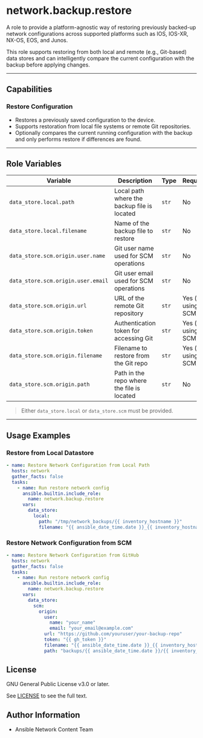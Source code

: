 # network.backup.restore

A role to provide a platform-agnostic way of restoring previously backed-up network configurations across supported platforms such as IOS, IOS-XR, NX-OS, EOS, and Junos.

This role supports restoring from both local and remote (e.g., Git-based) data stores and can intelligently compare the current configuration with the backup before applying changes.

---

## Capabilities

### Restore Configuration
- Restores a previously saved configuration to the device.
- Supports restoration from local file systems or remote Git repositories.
- Optionally compares the current running configuration with the backup and only performs restore if differences are found.

---

## Role Variables

| Variable | Description | Type | Required | Default |
|---------|-------------|------|----------|---------|
| `data_store.local.path` | Local path where the backup file is located | `str` | No | N/A |
| `data_store.local.filename` | Name of the backup file to restore | `str` | No | N/A |
| `data_store.scm.origin.user.name` | Git user name used for SCM operations | `str` | No | N/A |
| `data_store.scm.origin.user.email` | Git user email used for SCM operations | `str` | No | N/A |
| `data_store.scm.origin.url` | URL of the remote Git repository | `str` | Yes (if using SCM) | N/A |
| `data_store.scm.origin.token` | Authentication token for accessing Git | `str` | Yes (if using SCM) | N/A |
| `data_store.scm.origin.filename` | Filename to restore from the Git repo | `str` | Yes (if using SCM) | N/A |
| `data_store.scm.origin.path` | Path in the repo where the file is located | `str` | No | N?A |

> Either `data_store.local` or `data_store.scm` must be provided.

---

## Usage Examples

### Restore from Local Datastore

```yaml
- name: Restore Network Configuration from Local Path
  hosts: network
  gather_facts: false
  tasks:
    - name: Run restore network config
      ansible.builtin.include_role:
        name: network.backup.restore
      vars:
        data_store:
          local:
            path: "/tmp/network_backups/{{ inventory_hostname }}"
            filename: "{{ ansible_date_time.date }}_{{ inventory_hostname }}.txt"
```

### Restore Network Configuration from SCM

```yaml
- name: Restore Network Configuration from GitHub
  hosts: network
  gather_facts: false
  tasks:
    - name: Run restore network config
      ansible.builtin.include_role:
        name: network.backup.restore
      vars:
        data_store:
          scm:
            origin:
              user:
                name: "your_name"
                email: "your_email@example.com"
              url: "https://github.com/youruser/your-backup-repo"
              token: "{{ gh_token }}"
              filename: "{{ ansible_date_time.date }}_{{ inventory_hostname }}.txt"
              path: "backups/{{ ansible_date_time.date }}/{{ inventory_hostname }}"
```
## License

GNU General Public License v3.0 or later.

See [LICENSE](https://www.gnu.org/licenses/gpl-3.0.txt) to see the full text.

## Author Information

- Ansible Network Content Team